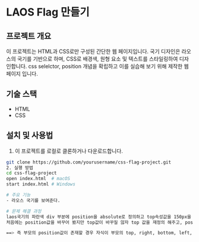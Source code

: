 # LAOS Flag 만들기
## 프로젝트 개요
이 프로젝트는 HTML과 CSS로만 구성된 간단한 웹 페이지입니다. 국기 디자인은 라오스의 국기를 기반으로 하며, CSS로 배경색, 원형 요소 및 텍스트를 스타일링하여 디자인합니다.
css selelctor, position 개념을 확립하고 이를 실습해 보기 위해 제작한 웹 페이지 입니다. 

## 기술 스택
- HTML
- CSS

## 설치 및 사용법
1.  이 프로젝트를 로컬로 클론하거나 다운로드합니다.

   ```bash
   git clone https://github.com/yourusername/css-flag-project.git
2. 실행 방법
  cd css-flag-project
  open index.html  # macOS
  start index.html # Windows
  
# 주요 기능
- 라오스 국기를 보여준다. 
 
# 문제 해결 과정
laos국기의 파란색 div 부분에 position을 absolute로 정의하고 top속성값을 150px을 주었을 때 흰색 원 div의 top속성값이 자동으로 150px이 주어진 상태여서
처음에는 position값을 바꾸어 봤지만 top값이 바꾸질 않자 top 값을 재정의 해주고, position값을 absolute 로 바꾸어 주니 국기 모양이 완성 되었다.

==> 즉 부모의 position값이 존재할 경우 자식이 부모의 top, right, bottom, left, z-index 속성값을 상속받으므로 다시 자식 속성값을 재정의 해줘야한다.

